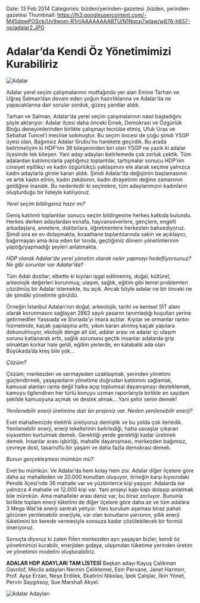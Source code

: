 Date: 13 Feb 2014
Categories: bizden/yerinden-gazetesi ,bizden, yerinden-gazetesi
Thumbnail: https://lh3.googleusercontent.com/-M45dqwPOSck/Uv9wom-R1rI/AAAAAAAABTU/N1Nqcp7wIaw/w876-h657-no/adalar2.JPG


# Adalar’da Kendi Öz Yönetimimizi Kurabiliriz

![Adalar](https://lh3.googleusercontent.com/-M45dqwPOSck/Uv9wom-R1rI/AAAAAAAABTU/N1Nqcp7wIaw/w876-h657-no/adalar2.JPG)

Adalar yerel seçim çalışmalarının mutfağında yer alan Emine Tarhan ve Uğraş Salman’dan devam eden yoğun hazırlıklarına ve Adalar’da ne yapacaklarına dair sorular sorduk, güzeş yanıtlar aldık.

Tarhan ve Salman, Adalar’da yerel seçim çalışmalarının nasıl başladığını şöyle aktarıyor: 
Adalar ilçesi daha önceki Emek, Demokrasi ve Özgürlük Bloğu deneyimlerinden birlikte çalışmayı tecrübe etmiş, Ufuk Uras ve Sebahat Tuncel’i meclise sokmuştur. Bu seçim öncesi de çoğu şimdi YSGP üyesi olan, Bağımsız Adalar Grubu’nu harekete geçirdik. Bu arada belirtmeliyim ki HDP’nin 38 bileşeninden biri olan YSGP ne yazık ki adalar ilçesinde tek bileşen. Yani aday adayları belirlemede çok zorluk çektik. Tüm adalardan katılımcılarla yaptığımız toplantılar, tartışmalar sonucu HDP’nin cinsiyet eşitlikçi ve kadın özgürlükçü yaklaşımını ele alarak seçime yalnızca kadın adaylarla girme kararı aldık. Şimdi Adalar’da değişimin başlamasının ve artık kadın elinin, kadın zekâsının, kadın dirayetinin değme zamanının geldiğine inandık. Bu nedenledir ki seçimlere, tüm adaylarımızın kadınların oluşturduğu bir listeyle katılıyoruz. 

*Yerel seçim bildirgeniz hazır mı?*

Geniş katılımlı toplantılar sonucu seçim bildirgesine herkes katkıda bulundu. Herkes derken adaylardan esnafa, hayvanseverlere, gençlere, engelli arkadaşlara, annelere, doktorlara, öğretmenlere herkesten bahsediyoruz. Şimdi sıra ev ev dolaşmakta, kıraathane toplantılarında sakin ve açıklayıcı, bağırmayan ama ikna eden bir tonda, geçtiğimiz dönem yönetimlerinin yaptığı/yapmadığı şeyleri anlatmakta.

*HDP olarak Adalar’da yerel yönetim olarak neler yapmayı hedefliyorsunuz? Ne gibi sorunlar var Adalar’da?*

Tüm Adalı dostlar; elbette ki kıyıları işgal edilmemiş, doğal, kültürel, arkeolojik değerleri korunmuş; ulaşım, sağlık, eğitim gibi temel problemleri çözülmüş bir Adalar istemekte, bu açık. Ancak böyle adalar ne bir önceki ne de şimdiki yönetimle görüldü. 

Örneğin İstanbul Adaları’nın doğal, arkeolojik, tarihi ve kentsel SİT alanı olarak korunmasını sağlayan 2863 sayılı yasanın tanımladığı koşulları yerine getirmediler Yassıada ve Sivriada’yı imara açtılar. Kıyılar ve ormanlar rantın hizmetinde, kaçak yapılaşma arttı, yıkım kararı alınmış kaçak yapılara dokunulmuyor, ekolojik denge alt üst, adalar arası ve adalar içi ulaşım sorunu katlanarak arttı, sağlık sorununu geçtik insanlar adalarda grip olmaktan korkar hale geldi, eğitim yerlerde, en kalabalık ada olan Büyükada’da kreş bile yok...

*Çözüm?*

Çözüm; merkezden ve sermayeden uzaklaşmak, yerinden yönetimi güçlendirmek, yaşayanların yönetime doğrudan katılımını sağlamak, kamusal alanları ranta değil halka açıp toplumsal dayanışmayı desteklemek, kamuyu ilgilendiren her türlü konuyu uzman raporlarıyla birlikte en saydam şekilde kamuoyuna açmak ve destek almak... Yani şehir senin demek!

*Yenilenebilir enerji üretimine dair bir projeniz var. Neden yenilenebilir enerji?*

Evet mahallemizde elektrik üretiyoruz demiştik ve bu yolda çok ilerledik. Yenilenebilir enerji, enerji tekellerinin belirlediği, hatta savaşlar çıkaran siyasetten kurtulmak demek. Gerektiği yerde gerektiği kadar üretmek demek. İnsanlar arası işbirliği, mahalle dayanışması, merkezden bağımsız, çevreye dost, tasarruflu bir yaşam ve daha fazla demokrasi demek. 

*Bunun gerçekleşmesi mümkün mü?*

Evet bu mümkün. Ve Adalar’da hem kolay hem zor. Adalar diğer ilçelere göre daha az mahalleden ve 20.000 konuttan oluşuyor, örneğin karşı kıyısındaki Pendik İlçesi’nde 36 mahalle var ve yüzbinlerce kişi yaşıyor. Adalarda ise yalnızca 4 mahalle ve 12.000 kişi var. Yani projeyi kapı kapı dolaşıp anlatmak bile mümkün. Ama mahalleler arası deniz var, bu biraz zorluyor. Bununla birlikte toplam enerji tüketimi de diğer ilçelere göre daha az ve tüm adalara 3 Mega Wat’lık enerji santralı yetiyor. Yani kurulum aşaması biraz pahalı görünen yenilenebilir enerjiyle, var olan konutların yarısının, yıllık enerji tüketimini bir kerede vermesiyle sonsuza kadar çözülebilecek bir formül öneriyoruz.

Sonuçta diyoruz ki zaten fiilen merkezden ayrı yaşayan bizler, kendi öz yönetimimizi kurabilir, enerjiden gıdaya, ulaşımdan tüketime yerinden üretim ve yönetimin modelini oluşturabiliriz. 

**ADALAR HDP ADAYLARI TAM LİSTESİ**
Başkan adayı Kayuş Çalıkman Gavrilof, Meclis adayları Nermin Çeliktemel, Esin Pervane, Janet Harmon, Prof. Ayşe Erzan, Neşe Erdilek, Ekatirini Nikolao, İpek Çalışlar, İlkin Yönet, Pervin Saygılısoy, Sue Marshall Akyel.

![Adalar Adayları](https://lh3.googleusercontent.com/-9fsOSPFOJao/Uv9wq3rYBqI/AAAAAAAABTc/igCei6oYg_s/w876-h657-no/adalar3.JPG)

